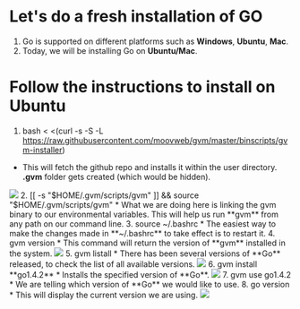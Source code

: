 Let's  do a fresh installation of GO
==================================

1. Go is supported on different platforms such as **Windows**, **Ubuntu**, **Mac**.
2. Today, we will be installing Go on **Ubuntu/Mac**.

Follow the instructions to install on Ubuntu
==========================================
1.  bash < <(curl -s -S -L https://raw.githubusercontent.com/moovweb/gvm/master/binscripts/gvm-installer)
  * This will fetch the github repo and installs it within the user directory. **.gvm** folder gets created (which would be hidden).
<img src="https://github.com/Kedarnag13/Go-Tutorial/blob/master/2.Installation/gvm_installed.png">
2.  [[ -s "$HOME/.gvm/scripts/gvm" ]] && source "$HOME/.gvm/scripts/gvm"
  * What we are doing here is linking the gvm binary to our environmental variables. This will help us run **gvm** from any path on our command line.
3.  source ~/.bashrc
  * The easiest way to make the changes made in **~/.bashrc** to take effect is to restart it.  
4.  gvm version
  * This command will return the version of **gvm** installed in the system.
<img src="https://github.com/Kedarnag13/Go-Tutorial/blob/master/2.Installation/gvm_version.png">
5.  gvm listall
  * There has been several versions of **Go** released, to check the list of all available versions.
<img src="https://github.com/Kedarnag13/Go-Tutorial/blob/master/2.Installation/gvm_go_versions.png">
6.  gvm install **go1.4.2**
  * Installs the specified version of **Go**.
<img src="https://github.com/Kedarnag13/Go-Tutorial/blob/master/2.Installation/go_installed.png">
7.  gvm use go1.4.2
  * We are telling which version of **Go** we would like to use.
8.  go version
  * This will display the current version we are using.
<img src="https://github.com/Kedarnag13/Go-Tutorial/blob/master/2.Installation/go_version.png">